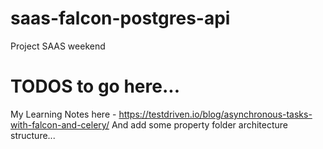 # saas-falcon-postgres-api
Project SAAS weekend

# TODOS to go here...
My Learning Notes here - https://testdriven.io/blog/asynchronous-tasks-with-falcon-and-celery/
And add some property folder architecture structure...